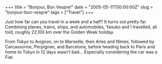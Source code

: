 +++
title = "Bonjour, Bon Vespre!"
date = "2005-05-11T00:00:00Z"
slug = "bonjour-bon-vespre"
tags = ["Travel"]
+++

Just how far can you travel in a week and a half? It turns out pretty far.
Combining planes, trains, ships, and automobiles, Yasuko and I travelled, all
told, roughly 22,100 km over the Golden Week holiday.  
  
  
From Tokyo to Avignon, on to Marseille, then Arles and Nîmes, followed by
Carcassonne, Perpignan, and Barcelona, before heading back to Paris and home to
Tokyo in 12 days wasn't bad… Especially considering the car was a Fiat.
